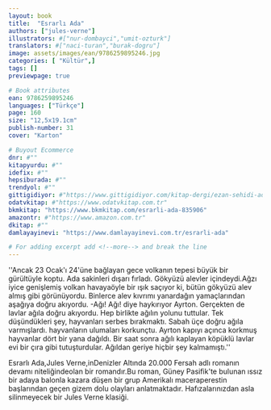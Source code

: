 ```yaml
---
layout: book
title:  "Esrarlı Ada"
authors: ["jules-verne"]
illustrators: #["nur-dombayci","umit-ozturk"]
translators: #["naci-turan","burak-dogru"]
image: assets/images/ean/9786259895246.jpg
categories: [ "Kültür",]
tags: []
previewpage: true

# Book attributes
ean: 9786259895246
languages: ["Türkçe"]
page: 160
size: "12,5x19.1cm"
publish-number: 31
cover: "Karton"

# Buyout Ecommerce
dnr: #""
kitapyurdu: #""
idefix: #""
hepsiburada: #""
trendyol: #""
gittigidiyor: #"https://www.gittigidiyor.com/kitap-dergi/ezan-sehidi-adnan-menderes_pdp_732728793"
odatvkitap: #"https://www.odatvkitap.com.tr"
bkmkitap: "https://www.bkmkitap.com/esrarli-ada-835906"
amazontr: #"https://www.amazon.com.tr"
dkitap: #""
damlayayinevi: "https://www.damlayayinevi.com.tr/esrarli-ada"

# For adding excerpt add <!--more--> and break the line
---
```

''Ancak 23 Ocak'ı 24'üne bağlayan gece volkanın tepesi büyük bir gürültüyle koptu. Ada sakinleri dışarı fırladı. Gökyüzü alevler içindeydi.Ağzı iyice genişlemiş volkan havayaöyle bir ışık saçıyor ki, bütün gökyüzü alev almış gibi görünüyordu. Binlerce alev kıvrımı yanardağın yamaçlarından aşağıya doğru akıyordu.
-Ağı! Ağı! diye haykırıyor Ayrton.
Gerçekten de lavlar ağıla doğru akıyordu. Hep birlikte ağılın yolunu tuttular. Tek düşündükleri şey, hayvanları serbes bırakmaktı.
Sabah üçe doğru ağıla varmışlardı. hayvanların ulumaları korkunçtu. Ayrton kapıyı açınca korkmuş hayvanlar dört bir yana dağıldı.
Bir saat sonra ağılı kaplayan köpüklü lavlar evi bir çıra gibi tutuşturdular. Ağıldan geriye hiçbir şey kalmamıştı.''

Esrarlı Ada,Jules Verne,inDenizler Altında 20.000 Fersah adlı romanın devamı niteliğindeolan bir romandır.Bu roman, Güney Pasifik'te bulunan ıssız bir adaya balonla kazara düşen bir grup Amerikalı maceraperestin başlarından geçen gizem dolu olayları anlatmaktadır.
Hafızalarınızdan asla silinmeyecek bir Jules Verne klasiği.


<!--more--> 